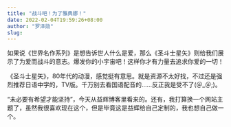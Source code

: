 ```yaml
---
title: "战斗吧！为了雅典娜！"
date: 2022-02-04T19:59:26+08:00
author: "罗泽勋"
slug: 
---
```


如果说《世界名作系列》是想告诉世人什么是爱，那么《圣斗士星矢》则给我们展示了为爱而战斗的意志。爆发你的小宇宙吧！这样你才有力量去追求你爱的一切！

《圣斗士星矢》，80年代的动漫，感觉挺有意思。就是资源不太好找，不过还是强烈推荐日语中字的，TV版。千万别去看国语配音的……反正我是受不了(＠_＠;)。

“未必要有希望才能坚持”，今天从益辉博客里看来的。还有，我打算换一个网站主题了，虽然我很喜欢现在这个，但是毕竟这是益辉给自己定制的，我也想自己做一个。
